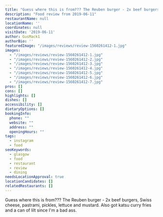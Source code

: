 ```yaml
---
title: "Guess where this is from??? The Reuben burger - 2x beef burgers, Swiss cheese, pastrami, pickles, lettuce and mustard."
description: "Food review from 2019-06-11"
restaurantName: null
locationName: ''
coordinates: null
visitDate: '2019-06-11'
author: GusMack1
authorBio: ''
featuredImage: "/images/reviews/review-1560261412-1.jpg"
images:
  - "/images/reviews/review-1560261412-1.jpg"
  - "/images/reviews/review-1560261412-2.jpg"
  - "/images/reviews/review-1560261412-3.jpg"
  - "/images/reviews/review-1560261412-4.jpg"
  - "/images/reviews/review-1560261412-5.jpg"
  - "/images/reviews/review-1560261412-6.jpg"
  - "/images/reviews/review-1560261412-7.jpg"
pros: []
cons: []
highlights: []
dishes: []
accessibility: []
dietaryOptions: []
bookingInfo:
  phone: ""
  website: ""
  address: ""
  openingHours: ""
tags:
  - instagram
  - food
seoKeywords:
  - glasgow
  - food
  - restaurant
  - review
  - dining
needsLocationApproval: true
locationCandidates: []
relatedRestaurants: []
---
```


Guess where this is from??? The Reuben burger - 2x beef burgers, Swiss cheese, pastrami, pickles, lettuce and mustard. Also got katsu curry fries and a can of lilt since I'm a bad ass.